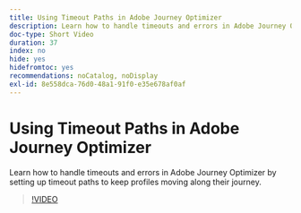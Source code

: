 ```yaml
---
title: Using Timeout Paths in Adobe Journey Optimizer
description: Learn how to handle timeouts and errors in Adobe Journey Optimizer by setting up timeout paths to keep profiles moving along their journey.
doc-type: Short Video
duration: 37
index: no
hide: yes
hidefromtoc: yes
recommendations: noCatalog, noDisplay
exl-id: 8e558dca-76d0-48a1-91f0-e35e678af0af
---
```

# Using Timeout Paths in Adobe Journey Optimizer

Learn how to handle timeouts and errors in Adobe Journey Optimizer by setting up timeout paths to keep profiles moving along their journey.

<!-- 62_S522_3442522_36_using-timeout-paths-in-adobe-journey-optimizer -->
>[!VIDEO](https://video.tv.adobe.com/v/3458213/?learn=on&enablevpops=true)
